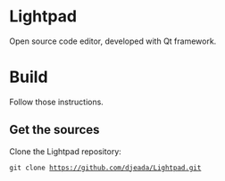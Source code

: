# Lightpad
Open source code editor, developed with Qt framework.

<h1>Build</h1>

Follow those instructions.

<h2>Get the sources</h2>
Clone the Lightpad repository:

<code>git clone https://github.com/djeada/Lightpad.git</code>
